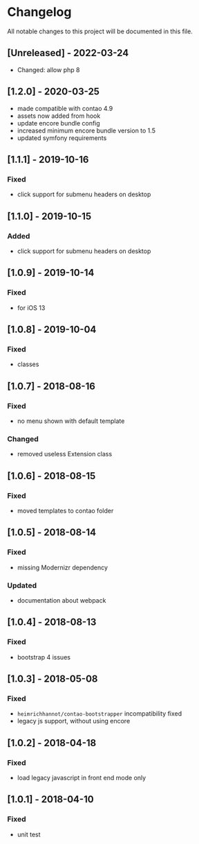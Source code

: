 # Changelog
All notable changes to this project will be documented in this file.

## [Unreleased] - 2022-03-24
- Changed: allow php 8

## [1.2.0] - 2020-03-25
- made compatible with contao 4.9
- assets now added from hook
- update encore bundle config
- increased minimum encore bundle version to 1.5
- updated symfony requirements

## [1.1.1] - 2019-10-16

### Fixed
- click support for submenu headers on desktop

## [1.1.0] - 2019-10-15

### Added
- click support for submenu headers on desktop

## [1.0.9] - 2019-10-14

### Fixed
- for iOS 13

## [1.0.8] - 2019-10-04

### Fixed
- classes

## [1.0.7] - 2018-08-16

### Fixed
- no menu shown with default template

### Changed
- removed useless Extension class

## [1.0.6] - 2018-08-15

### Fixed
- moved templates to contao folder

## [1.0.5] - 2018-08-14

### Fixed
- missing Modernizr dependency

### Updated
- documentation about webpack

## [1.0.4] - 2018-08-13

### Fixed
- bootstrap 4 issues

## [1.0.3] - 2018-05-08

### Fixed
- `heimrichhannot/contao-bootstrapper` incompatibility fixed
- legacy js support, without using encore

## [1.0.2] - 2018-04-18

### Fixed
- load legacy javascript in front end mode only

## [1.0.1] - 2018-04-10

### Fixed
- unit test
